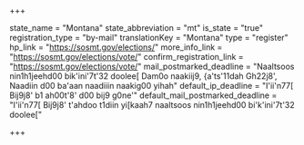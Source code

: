 +++

state_name = "Montana"
state_abbreviation = "mt"
is_state = "true"
registration_type = "by-mail"
translationKey = "Montana"
type = "register"
hp_link = "https://sosmt.gov/elections/"
more_info_link = "https://sosmt.gov/elections/vote/"
confirm_registration_link = "https://sosmt.gov/elections/vote/"
mail_postmarked_deadline = "Naaltsoos nin1h1jeehd00 bik'ini'7t'32 doolee[ Dam0o naakiij9, {a'ts'11dah Gh22j8', Naadiin d00 ba'aan naadiiin naakig00 yihah"
default_ip_deadline = "I'ii'n77[ Bij9j8' b1 ah00t'8' d00 bij9 g0ne'"
default_mail_postmarked_deadline = "I'ii'n77[ Bij9j8' t'ahdoo t1diin yi[kaah7 naaltsoos nin1h1jeehd00 bi'k'ini'7t'32 doolee["

+++